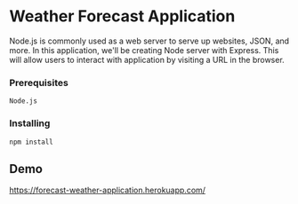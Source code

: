 # Weather Forecast Application

Node.js is commonly used as a web server to serve up websites, JSON, and more. In this
application, we'll be creating Node server with Express. This will allow users to
interact with application by visiting a URL in the browser.

### Prerequisites

```
Node.js
```

### Installing

```
npm install
```

## Demo

https://forecast-weather-application.herokuapp.com/

